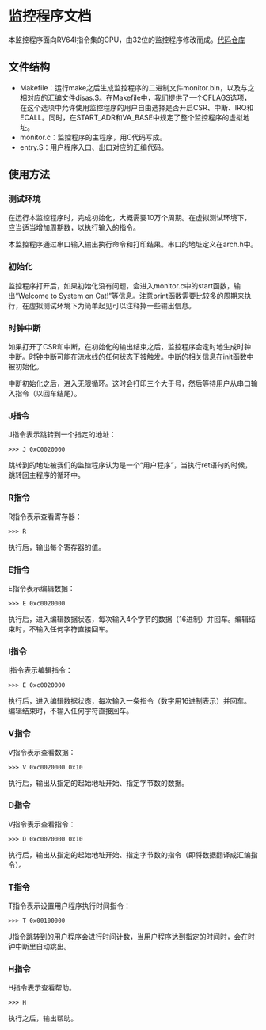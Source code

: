 # 监控程序文档

本监控程序面向RV64I指令集的CPU，由32位的监控程序修改而成。[代码仓库](https://github.com/magicpan-risc-v/monitor)

## 文件结构

* Makefile：运行make之后生成监控程序的二进制文件monitor.bin，以及与之相对应的汇编文件disas.S。在Makefile中，我们提供了一个CFLAGS选项，在这个选项中允许使用监控程序的用户自由选择是否开启CSR、中断、IRQ和ECALL。同时，在START_ADR和VA_BASE中规定了整个监控程序的虚拟地址。
* monitor.c：监控程序的主程序，用C代码写成。
* entry.S：用户程序入口、出口对应的汇编代码。

## 使用方法

### 测试环境

在运行本监控程序时，完成初始化，大概需要10万个周期。在虚拟测试环境下，应当适当增加周期数，以执行输入的指令。

本监控程序通过串口输入输出执行命令和打印结果。串口的地址定义在arch.h中。

### 初始化

监控程序打开后，如果初始化没有问题，会进入monitor.c中的start函数，输出“Welcome to System on Cat!”等信息。注意print函数需要比较多的周期来执行，在虚拟测试环境下为简单起见可以注释掉一些输出信息。

### 时钟中断

如果打开了CSR和中断，在初始化的输出结束之后，监控程序会定时地生成时钟中断。时钟中断可能在流水线的任何状态下被触发。中断的相关信息在init函数中被初始化。

中断初始化之后，进入无限循环。这时会打印三个大于号，然后等待用户从串口输入指令（以回车结尾）。

### J指令

J指令表示跳转到一个指定的地址：

```
>>> J 0xC0020000
```

跳转到的地址被我们的监控程序认为是一个“用户程序”，当执行ret语句的时候，跳转回主程序的循环中。

### R指令

R指令表示查看寄存器：

```
>>> R
```

执行后，输出每个寄存器的值。

### E指令

E指令表示编辑数据：

```
>>> E 0xc0020000
```

执行后，进入编辑数据状态，每次输入4个字节的数据（16进制）并回车。编辑结束时，不输入任何字符直接回车。

### I指令

I指令表示编辑指令：

```
>>> E 0xc0020000
```

执行后，进入编辑数据状态，每次输入一条指令（数字用16进制表示）并回车。编辑结束时，不输入任何字符直接回车。

### V指令

V指令表示查看数据：

```
>>> V 0xc0020000 0x10
```

执行后，输出从指定的起始地址开始、指定字节数的数据。

### D指令

V指令表示查看指令：

```
>>> D 0xc0020000 0x10
```

执行后，输出从指定的起始地址开始、指定字节数的指令（即将数据翻译成汇编指令）。

### T指令

T指令表示设置用户程序执行时间指令：

```
>>> T 0x00100000
```

J指令跳转到的用户程序会进行时间计数，当用户程序达到指定的时间时，会在时钟中断里自动跳出。

### H指令

H指令表示查看帮助。

```
>>> H
```

执行之后，输出帮助。

